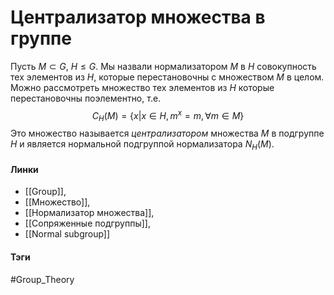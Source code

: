 # Централизатор множества в группе
Пусть $M\subset G$, $H\leq G$. Мы назвали нормализатором $M$ в $H$ совокупность тех элементов из $H$, которые перестановочны с множеством $M$ в целом. Можно рассмотреть множество тех элементов из $H$ которые перестановочны поэлементно, т.е. 
$$
C_H(M)=\{x|x\in H,m^{x}=m,\forall m\in M\}
$$
Это множество называется  *централизатором* множества $M$ в подгруппе $H$ и является нормальной подгруппой нормализатора $N_H(M)$.
#### Линки 
- [[Group]],
- [[Множество]], 
- [[Нормализатор множества]], 
- [[Сопряженные подгруппы]],
- [[Normal subgroup]]
#### Тэги 
 #Group_Theory 